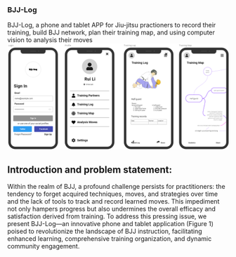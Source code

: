 ### BJJ-Log
BJJ-Log, a phone and tablet APP for Jiu-jitsu practioners to record their training, build BJJ network, plan their training map, and using computer vision to analysis their moves ![](Picture1.png) 

## Introduction and problem statement:

Within the realm of BJJ, a profound challenge persists for practitioners: the tendency to forget acquired techniques, moves, and strategies over time and the lack of tools to track and record learned moves. This impediment not only hampers progress but also undermines the overall efficacy and satisfaction derived from training. To address this pressing issue, we present BJJ-Log—an innovative phone and tablet application (Figure 1) poised to revolutionize the landscape of BJJ instruction, facilitating enhanced learning, comprehensive training organization, and dynamic community engagement.
